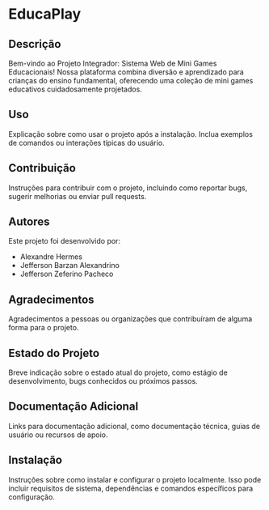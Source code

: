 # EducaPlay

## Descrição

Bem-vindo ao Projeto Integrador: Sistema Web de Mini Games Educacionais! Nossa plataforma combina diversão e aprendizado para crianças do ensino fundamental, oferecendo uma coleção de mini games educativos cuidadosamente projetados.

## Uso

Explicação sobre como usar o projeto após a instalação. Inclua exemplos de comandos ou interações típicas do usuário.

## Contribuição

Instruções para contribuir com o projeto, incluindo como reportar bugs, sugerir melhorias ou enviar pull requests.

## Autores
Este projeto foi desenvolvido por: 
- Alexandre Hermes
- Jefferson Barzan Alexandrino
- Jefferson Zeferino Pacheco 

## Agradecimentos

Agradecimentos a pessoas ou organizações que contribuíram de alguma forma para o projeto.

## Estado do Projeto

Breve indicação sobre o estado atual do projeto, como estágio de desenvolvimento, bugs conhecidos ou próximos passos.

## Documentação Adicional

Links para documentação adicional, como documentação técnica, guias de usuário ou recursos de apoio.

## Instalação

Instruções sobre como instalar e configurar o projeto localmente. Isso pode incluir requisitos de sistema, dependências e comandos específicos para configuração.
